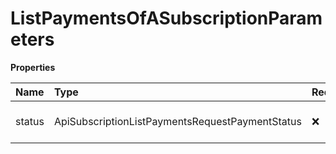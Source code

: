 # ListPaymentsOfASubscriptionParameters

**Properties**

| Name   | Type                                            | Required | Description              |
| :----- | :---------------------------------------------- | :------- | :----------------------- |
| status | ApiSubscriptionListPaymentsRequestPaymentStatus | ❌       | Filter by payment status |

<!-- This file was generated by liblab | https://liblab.com/ -->
